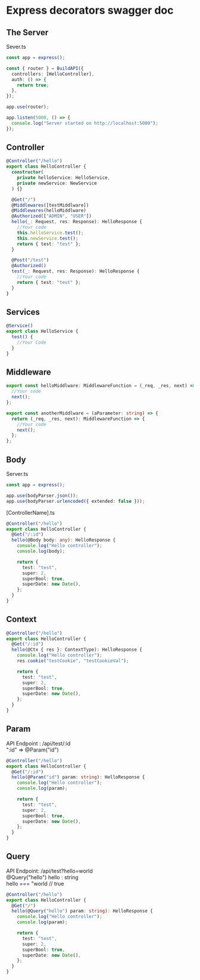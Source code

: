 # Express decorators swagger doc

## The Server

Sever.ts

```typescript
const app = express();

const { router } = BuildAPI({
  controllers: [HelloController],
  auth: () => {
    return true;
  },
});

app.use(router);

app.listen(5000, () => {
  console.log("Server started on http://localhost:5000");
});
```

## Controller

```typescript
@Controller("/hello")
export class HelloController {
  constructor(
    private helloService: HelloService,
    private newService: NewService
  ) {}

  @Get("/")
  @Middlewares([testMiddlware])
  @Middlewares(helloMiddlware)
  @Authorized(["ADMIN", "USER"])
  hello(_: Request, res: Response): HelloResponse {
    //Your code
    this.helloService.test();
    this.newService.test();
    return { test: "test" };
  }

  @Post("/test")
  @Authorized()
  test(_: Request, res: Response): HelloResponse {
    //Your code
    return { test: "test" };
  }
}
```

## Services

```typescript
@Service()
export class HelloService {
  test() {
    //Your Code
  }
}
```

## Middleware

```typescript
export const helloMiddlware: MiddlewareFunction = (_req, _res, next) => {
  //Your code
  next();
};

export const anotherMiddlware = (aParameter: string) => {
  return (_req, _res, next): MiddlewareFunction => {
    //Your code
    next();
  };
};
```

## Body

Server.ts

```typescript
const app = express();

app.use(bodyParser.json());
app.use(bodyParser.urlencoded({ extended: false }));
```

[ControllerName].ts

```typescript
@Controller("/hello")
export class HelloController {
  @Get("/:id")
  hello(@Body body: any): HelloResponse {
    console.log("Hello controller");
    console.log(body);

    return {
      test: "test",
      super: 2,
      superBool: true,
      superDate: new Date(),
    };
  }
}
```

## Context

```typescript
@Controller("/hello")
export class HelloController {
  @Get("/:id")
  hello(@Ctx { res }: ContextType): HelloResponse {
    console.log("Hello controller");
    res.cookie("testCookie", "testCookieVal");

    return {
      test: "test",
      super: 2,
      superBool: true,
      superDate: new Date(),
    };
  }
}
```

## Param

API Endpoint : /api/test/:id  
":id" => @Param("id")

```typescript
@Controller("/hello")
export class HelloController {
  @Get("/:id")
  hello(@Param("id") param: string): HelloResponse {
    console.log("Hello controller");
    console.log(param);

    return {
      test: "test",
      super: 2,
      superBool: true,
      superDate: new Date(),
    };
  }
}
```

## Query

API Endpoint: /api/test?hello=world  
@Query("hello") hello : string  
hello === "world // true

```typescript
@Controller("/hello")
export class HelloController {
  @Get("/")
  hello(@Query("hello") param: string): HelloResponse {
    console.log("Hello controller");
    console.log(param);

    return {
      test: "test",
      super: 2,
      superBool: true,
      superDate: new Date(),
    };
  }
}
```
